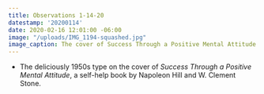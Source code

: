 ```yaml
---
title: Observations 1-14-20
datestamp: '20200114'
date: 2020-02-16 12:01:00 -06:00
image: "/uploads/IMG_1194-squashed.jpg"
image_caption: The cover of Success Through a Positive Mental Attitude.
---
```


- The deliciously 1950s type on the cover of *Success Through a Positive Mental Attitude*, a self-help book by Napoleon Hill and W. Clement Stone.
